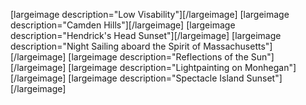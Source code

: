 <html><body><p>[largeimage description="Low Visability"][/largeimage] [largeimage description="Camden Hills"][/largeimage] [largeimage description="Hendrick's Head Sunset"][/largeimage] [largeimage description="Night Sailing aboard the Spirit of Massachusetts"][/largeimage] [largeimage description="Reflections of the Sun"][/largeimage] [largeimage description="Lightpainting on Monhegan"][/largeimage] [largeimage description="Spectacle Island Sunset"][/largeimage]</p></body></html>